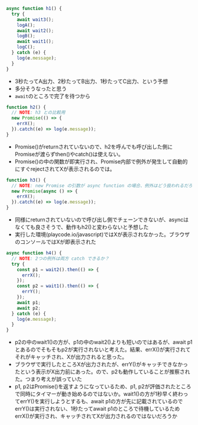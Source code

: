 ```js
async function h1() {
  try {
    await wait3();
    logA();
    await wait2();
    logB();
    await wait1();
    logC();
  } catch (e) {
    log(e.message);
  }
}
```

- 3秒たってA出力、2秒たってB出力、1秒たってC出力、という予想
- 多分そうなったと思う
- `await`のところで完了を待つから

```js
function h2() {
  // NOTE: h3 との比較用
  new Promise(() => {
    errX();
  }).catch((e) => log(e.message));
}
```

- Promise()がreturnされていないので、h2を呼んでも呼び出した側にPromiseが渡らずthen()やcatch()は使えない。
- Promise()の中の関数が即実行され、Promise内部で例外が発生して自動的にすぐrejectされてXが表示されるのでは。

```js
function h3() {
  // NOTE: new Promise の引数が async function の場合、例外はどう扱われるだろう
  new Promise(async () => {
    errX();
  }).catch((e) => log(e.message));
}
```

- 同様にreturnされていないので呼び出し側でチェーンできないが、asyncはなくても良さそうで、動作もh2()と変わらないと予想した
- 実行した環境(playcode.io/javascript)ではXが表示されなかった。ブラウザのコンソールではXが即表示された

```js
async function h4() {
  // NOTE: 2つの例外は両方 catch できるか？
  try {
    const p1 = wait2().then(() => {
      errX();
    });
    const p2 = wait1().then(() => {
      errY();
    });
    await p1;
    await p2;
  } catch (e) {
    log(e.message);
  }
}
```

- p2の中のwait1()の方が、p1の中のwait2()よりも短いのではあるが、await p1とあるのでそもそもp2が実行されないと考えた。結果、errX()が実行されてそれがキャッチされ、Xが出力されると思った。
- ブラウザで実行したところXが出力されたが、errY()がキャッチできなかったという表示がX出力前にあった。ので、p2も動作していることが推察された。つまり考えが誤っていた
- p1, p2はPromise()を返すようになっているため、p1, p2が評価されたところで同時にタイマーが動き始めるのではないか。wait1()の方が1秒早く終わってerrY()を実行しようとするも、await p1の方が先に記載されているのでerrY()は実行されない、1秒たってawait p1のところで待機しているためerrX()が実行され、キャッチされてXが出力されるのではないだろうか
